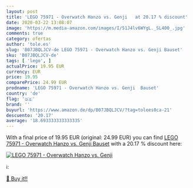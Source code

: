 ```yaml
---
layout: post
title: 'LEGO 75971 - Overwatch Hanzo vs. Genji   at 20.17 % discount'
date: 2020-03-22 13:08:07
image: 'https://m.media-amazon.com/images/I/51J4lv6WYgL._SL400_.jpg'
comments: true
category: ofertas
author: 'tole.es'
slug: 'B07JBQLJCV-de LEGO 75971 - Overwatch Hanzo vs. Genji Bauset'
sku: 'B07JBQLJCV-de'
tags: [ 'lego', ]
actualPrice: 19.95 EUR
currency: EUR
price: 19.95
comparePrice: 24.99 EUR
prodname: 'LEGO 75971 - Overwatch Hanzo vs. Genji  Bauset'
country: 'de'
flag: '🇩🇪'
brand: ''
buyurl: 'https://www.amazon.de/dp/B07JBQLJCV/?tag=tolees0ca-21'
descuento: '20.17'
average: '18.693333333333335'
---
```


With a final price of 19.95 EUR (original: 24.99 EUR) you can find [LEGO 75971 - Overwatch Hanzo vs. Genji  Bauset](https://www.amazon.de/dp/B07JBQLJCV/?tag=tolees0ca-21) with a  20.17 % discount here:

[![LEGO 75971 - Overwatch Hanzo vs. Genji  ](https://m.media-amazon.com/images/I/51J4lv6WYgL._SL400_.jpg)](https://www.amazon.de/dp/B07JBQLJCV/?tag=tolees0ca-21)

ℹ️:


[🛒 Buy it!!](https://www.amazon.de/dp/B07JBQLJCV/?tag=tolees0ca-21)
